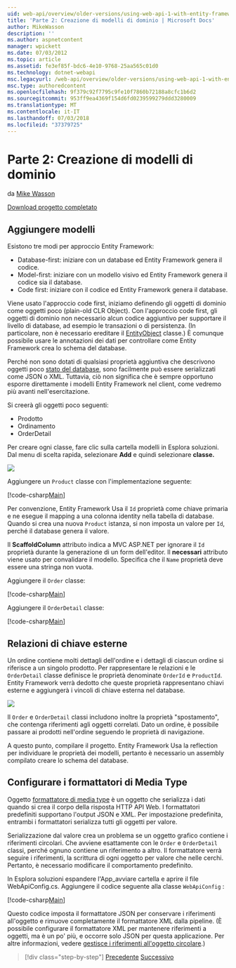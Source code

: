 ```yaml
---
uid: web-api/overview/older-versions/using-web-api-1-with-entity-framework-5/using-web-api-with-entity-framework-part-2
title: 'Parte 2: Creazione di modelli di dominio | Microsoft Docs'
author: MikeWasson
description: ''
ms.author: aspnetcontent
manager: wpickett
ms.date: 07/03/2012
ms.topic: article
ms.assetid: fe3ef85f-bdc6-4e10-9768-25aa565c01d0
ms.technology: dotnet-webapi
msc.legacyurl: /web-api/overview/older-versions/using-web-api-1-with-entity-framework-5/using-web-api-with-entity-framework-part-2
msc.type: authoredcontent
ms.openlocfilehash: 9f379c92f7795c9fe10f7860b72188a8cfc1b6d2
ms.sourcegitcommit: 953ff9ea4369f154d6fd0239599279ddd3280009
ms.translationtype: MT
ms.contentlocale: it-IT
ms.lasthandoff: 07/03/2018
ms.locfileid: "37379725"
---
```

<a name="part-2-creating-the-domain-models"></a>Parte 2: Creazione di modelli di dominio
====================
da [Mike Wasson](https://github.com/MikeWasson)

[Download progetto completato](http://code.msdn.microsoft.com/ASP-NET-Web-API-with-afa30545)

## <a name="add-models"></a>Aggiungere modelli

Esistono tre modi per approccio Entity Framework:

- Database-first: iniziare con un database ed Entity Framework genera il codice.
- Model-first: iniziare con un modello visivo ed Entity Framework genera il codice sia il database.
- Code first: iniziare con il codice ed Entity Framework genera il database.

Viene usato l'approccio code first, iniziamo definendo gli oggetti di dominio come oggetti poco (plain-old CLR Object). Con l'approccio code first, gli oggetti di dominio non necessario alcun codice aggiuntivo per supportare il livello di database, ad esempio le transazioni o di persistenza. (In particolare, non è necessario ereditare il [EntityObject](https://msdn.microsoft.com/library/system.data.objects.dataclasses.entityobject.aspx) classe.) È comunque possibile usare le annotazioni dei dati per controllare come Entity Framework crea lo schema del database.

Perché non sono dotati di qualsiasi proprietà aggiuntiva che descrivono oggetti poco [stato del database](https://msdn.microsoft.com/library/system.data.entitystate.aspx), sono facilmente può essere serializzati come JSON o XML. Tuttavia, ciò non significa che è sempre opportuno esporre direttamente i modelli Entity Framework nel client, come vedremo più avanti nell'esercitazione.

Si creerà gli oggetti poco seguenti:

- Prodotto
- Ordinamento
- OrderDetail

Per creare ogni classe, fare clic sulla cartella modelli in Esplora soluzioni. Dal menu di scelta rapida, selezionare **Add** e quindi selezionare **classe.**

![](using-web-api-with-entity-framework-part-2/_static/image1.png)

Aggiungere un `Product` classe con l'implementazione seguente:

[!code-csharp[Main](using-web-api-with-entity-framework-part-2/samples/sample1.cs)]

Per convenzione, Entity Framework Usa il `Id` proprietà come chiave primaria e ne esegue il mapping a una colonna identity nella tabella di database. Quando si crea una nuova `Product` istanza, si non imposta un valore per `Id`, perché il database genera il valore.

Il **ScaffoldColumn** attributo indica a MVC ASP.NET per ignorare il `Id` proprietà durante la generazione di un form dell'editor. Il **necessari** attributo viene usato per convalidare il modello. Specifica che il `Name` proprietà deve essere una stringa non vuota.

Aggiungere il `Order` classe:

[!code-csharp[Main](using-web-api-with-entity-framework-part-2/samples/sample2.cs)]

Aggiungere il `OrderDetail` classe:

[!code-csharp[Main](using-web-api-with-entity-framework-part-2/samples/sample3.cs)]

## <a name="foreign-key-relations"></a>Relazioni di chiave esterne

Un ordine contiene molti dettagli dell'ordine e i dettagli di ciascun ordine si riferisce a un singolo prodotto. Per rappresentare le relazioni e le `OrderDetail` classe definisce le proprietà denominate `OrderId` e `ProductId`. Entity Framework verrà dedotto che queste proprietà rappresentano chiavi esterne e aggiungerà i vincoli di chiave esterna nel database.

![](using-web-api-with-entity-framework-part-2/_static/image2.png)

Il `Order` e `OrderDetail` classi includono inoltre la proprietà "spostamento", che contenga riferimenti agli oggetti correlati. Dato un ordine, è possibile passare ai prodotti nell'ordine seguendo le proprietà di navigazione.

A questo punto, compilare il progetto. Entity Framework Usa la reflection per individuare le proprietà dei modelli, pertanto è necessario un assembly compilato creare lo schema del database.

## <a name="configure-the-media-type-formatters"></a>Configurare i formattatori di Media Type

Oggetto [formattatore di media type](../../formats-and-model-binding/media-formatters.md) è un oggetto che serializza i dati quando si crea il corpo della risposta HTTP API Web. I formattatori predefiniti supportano l'output JSON e XML. Per impostazione predefinita, entrambi i formattatori serializza tutti gli oggetti per valore.

Serializzazione dal valore crea un problema se un oggetto grafico contiene i riferimenti circolari. Che avviene esattamente con le `Order` e `OrderDetail` classi, perché ognuno contiene un riferimento a altro. Il formattatore verrà seguire i riferimenti, la scrittura di ogni oggetto per valore che nelle cerchi. Pertanto, è necessario modificare il comportamento predefinito.

In Esplora soluzioni espandere l'App\_avviare cartella e aprire il file WebApiConfig.cs. Aggiungere il codice seguente alla classe `WebApiConfig` :

[!code-csharp[Main](using-web-api-with-entity-framework-part-2/samples/sample4.cs?highlight=11)]

Questo codice imposta il formattatore JSON per conservare i riferimenti all'oggetto e rimuove completamente il formattatore XML dalla pipeline. (È possibile configurare il formattatore XML per mantenere riferimenti a oggetti, ma è un po' più, e occorre solo JSON per questa applicazione. Per altre informazioni, vedere [gestisce i riferimenti all'oggetto circolare](../../formats-and-model-binding/json-and-xml-serialization.md#handling_circular_object_references).)

> [!div class="step-by-step"]
> [Precedente](using-web-api-with-entity-framework-part-1.md)
> [Successivo](using-web-api-with-entity-framework-part-3.md)
